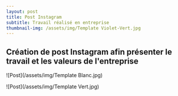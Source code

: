 ```yaml
---
layout: post
title: Post Instagram
subtitle: Travail réalisé en entreprise
thumbnail-img: /assets/img/Template Violet-Vert.jpg
---
```


## Création de post Instagram afin présenter le travail et les valeurs de l'entreprise

![Post](/assets/img/Template Blanc.jpg)

![Post](/assets/img/Template Vert.jpg)
